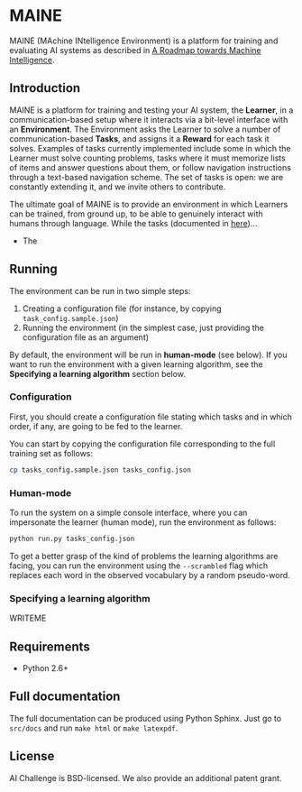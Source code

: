 # MAINE

MAINE (MAchine INtelligence Environment) is a platform for training and evaluating AI systems as described in [A Roadmap towards Machine Intelligence](http://arxiv.org/abs/1511.08130).

## Introduction

MAINE is a platform for training and testing your AI system, the **Learner**, in a communication-based setup where it interacts via a bit-level interface with an **Environment**. The Environment asks the Learner to solve a number of communication-based **Tasks**, and assigns it a **Reward** for each task it solves. Examples of tasks currently implemented include some in which the Learner must solve counting problems, tasks where it must memorize lists of items and answer questions about them, or follow navigation instructions through a text-based navigation scheme. The set of tasks is open: we are constantly extending it, and we invite others to contribute.

The ultimate goal of MAINE is to provide an environment in which Learners can be trained, from ground up, to be able to genuinely interact with humans through language. While the tasks (documented in [here](../master/TASKS.md))...

- The 


## Running

The environment can be run in two simple steps:

1. Creating a configuration file (for instance, by copying `task_config.sample.json`)
2. Running the environment (in the simplest case, just providing the configuration file as an argument)

By default, the environment will be run in **human-mode** (see below). If you want to
run the environment with a given learning algorithm, see the **Specifying a learning algorithm** 
section below.

### Configuration

First, you should create a configuration file stating which tasks
and in which order, if any, are going to be fed to the learner.

You can start by copying the configuration file corresponding to
the full training set as follows:

```bash
cp tasks_config.sample.json tasks_config.json
```

### Human-mode

To run the system on a simple console interface, where you can
impersonate the learner (human mode), run the environment as 
follows:

```bash
python run.py tasks_config.json
```

To get a better grasp of the kind of problems the learning algorithms
are facing, you can run the environment using the `--scrambled` flag
which replaces each word in the observed vocabulary by a random 
pseudo-word.

### Specifying a learning algorithm

WRITEME

## Requirements
* Python 2.6+


## Full documentation

The full documentation can be produced using Python Sphinx. Just go to
`src/docs` and run `make html` or `make latexpdf`.

## License
AI Challenge is BSD-licensed. We also provide an additional patent grant.
